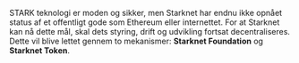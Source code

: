 STARK teknologi er moden og sikker, men Starknet har endnu ikke opnået status af et offentligt gode som Ethereum eller internettet. For at Starknet kan nå dette mål, skal dets styring, drift og udvikling fortsat decentraliseres. Dette vil blive lettet gennem to mekanismer: **Starknet Foundation** og **Starknet Token**.
